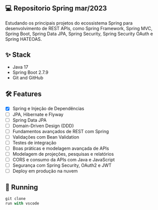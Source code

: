 ## 💻 ****Repositorio Spring mar/2023****

Estudando os principais projetos do ecossistema Spring para desenvolvimento de REST APIs, como Spring Framework, Spring MVC, Spring Boot, Spring Data JPA, Spring Security, Spring Security OAuth e Spring HATEOAS.
 
## ****✨ Stack****

- Java 17
- Spring Boot 2.7.9
- Git and GitHub

## **🛠️ Features**

- [x] Spring e Injeção de Dependências
- [ ] JPA, Hibernate e Flyway
- [ ] Spring Data JPA
- [ ] Domain-Driven Design (DDD)
- [ ] Fundamentos avançados de REST com Spring
- [ ] Validações com Bean Validation
- [ ] Testes de integração
- [ ] Boas práticas e modelagem avançada de APIs
- [ ] Modelagem de projeções, pesquisas e relatórios
- [ ] CORS e consumo da APIs com Java e JavaScript
- [ ] Segurança com Spring Security, OAuth2 e JWT
- [ ] Deploy em produção na nuvem

## 🔧 ****Running****

```js
git clone
run with vscode
```
